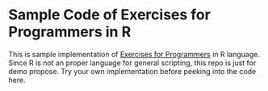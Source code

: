 # Sample Code of Exercises for Programmers in R

This is sample implementation of [Exercises for Programmers](https://pragprog.com/book/bhwb/exercises-for-programmers) in R language.  Since R is not an proper language for general scripting, this repo is just for demo propose.  Try your own implementation before peeking into the code here.
